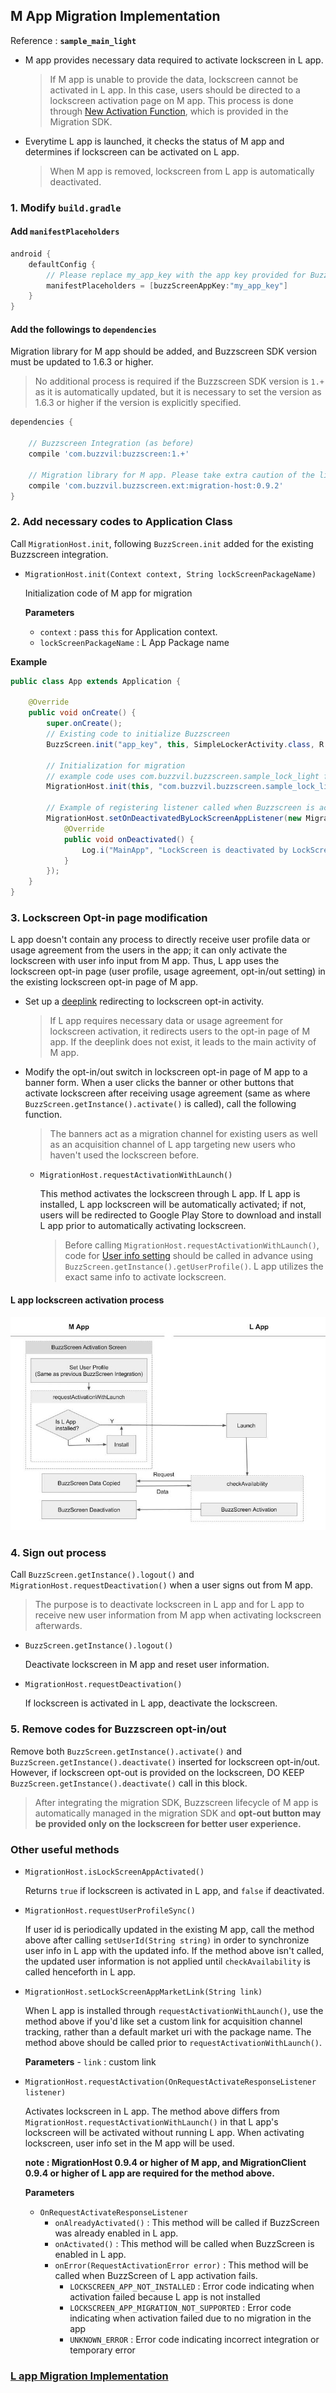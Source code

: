 ## M App Migration Implementation

Reference : **`sample_main_light`**

- M app provides necessary data required to activate lockscreen in L app.
    > If M app is unable to provide the data, lockscreen cannot be activated in L app. In this case, users should be directed to a lockscreen activation page on M app. This process is done through [New Activation Function](LIGHT-MIGRATION-M-EN.md#3-Lockscreen-Opt-in-page-modification), which is provided in the Migration SDK.
- Everytime L app is launched, it checks the status of M app and determines if lockscreen can be activated on L app.
    > When M app is removed, lockscreen from L app is automatically deactivated.

### 1. Modify `build.gradle`

#### Add `manifestPlaceholders`

```groovy
android {
    defaultConfig {
        // Please replace my_app_key with the app key provided for BuzzScreen integration process
        manifestPlaceholders = [buzzScreenAppKey:"my_app_key"]
    }
}
```

#### Add the followings to `dependencies`
Migration library for M app should be added, and Buzzscreen SDK version must be updated to 1.6.3 or higher.
> No additional process is required if the Buzzscreen SDK version is `1.+` as it is automatically updated, but it is necessary to set the version as 1.6.3 or higher if the version is explicitly specified.

```groovy
dependencies {
    
    // Buzzscreen Integration (as before)
    compile 'com.buzzvil:buzzscreen:1.+'
    
    // Migration library for M app. Please take extra caution of the library name as it is different for L app. 
    compile 'com.buzzvil.buzzscreen.ext:migration-host:0.9.2'
}
```


### 2. Add necessary codes to Application Class
Call `MigrationHost.init`, following `BuzzScreen.init` added for the existing Buzzscreen integration.

- `MigrationHost.init(Context context, String lockScreenPackageName)`

    Initialization code of M app for migration

    **Parameters**
    - `context` : pass `this` for Application context. 
    - `lockScreenPackageName` : L App Package name
    
**Example**

```java
public class App extends Application {

    @Override
    public void onCreate() {
        super.onCreate();
        // Existing code to initialize Buzzscreen
        BuzzScreen.init("app_key", this, SimpleLockerActivity.class, R.drawable.image_on_fail);

        // Initialization for migration
        // example code uses com.buzzvil.buzzscreen.sample_lock_light for L app package name.
        MigrationHost.init(this, "com.buzzvil.buzzscreen.sample_lock_light");
        
        // Example of registering listener called when Buzzscreen is activated in L app, deactivating that of M app
        MigrationHost.setOnDeactivatedByLockScreenAppListener(new MigrationHost.OnDeactivateByLockScreenAppListener() {
            @Override
            public void onDeactivated() {
                Log.i("MainApp", "LockScreen is deactivated by LockScreen App");
            }
        });
    }
}

```


### 3. Lockscreen Opt-in page modification
L app doesn't contain any process to directly receive user profile data or usage agreement from the users in the app; it can only activate the lockscreen with user info input from M app. Thus, L app uses the lockscreen opt-in page (user profile, usage agreement, opt-in/out setting) in the existing lockscreen opt-in page of M app.
- Set up a [deeplink](https://developer.android.com/training/app-links/deep-linking.html) redirecting to lockscreen opt-in activity.
    > If L app requires necessary data or usage agreement for lockscreen activation, it redirects users to the opt-in page of M app. If the deeplink does not exist, it leads to the main activity of M app.
- Modify the opt-in/out switch in lockscreen opt-in page of M app to a banner form. When a user clicks the banner or other buttons that activate lockscreen after receiving usage agreement (same as where `BuzzScreen.getInstance().activate()` is called), call the following function.
    > The banners act as a migration channel for existing users as well as an acquisition channel of L app targeting new users who haven't used the lockscreen before. 

    - `MigrationHost.requestActivationWithLaunch()`

        This method activates the lockscreen through L app. If L app is installed, L app lockscreen will be automatically activated; if not, users will be redirected to Google Play Store to download and install L app prior to automatically activating lockscreen.
        > Before calling `MigrationHost.requestActivationWithLaunch()`, code for [User info setting](https://github.com/Buzzvil/buzzscreen-sdk-publisher#2-%EC%9C%A0%EC%A0%80-%EC%A0%95%EB%B3%B4-%EC%84%A4%EC%A0%95) should be called in advance using `BuzzScreen.getInstance().getUserProfile()`. L app utilizes the exact same info to activate lockscreen.
        

#### L app lockscreen activation process
![Light Activation Flow From M](light_activation_flow_from_m.jpg)


### 4. Sign out process
Call `BuzzScreen.getInstance().logout()` and `MigrationHost.requestDeactivation()` when a user signs out from M app.
> The purpose is to deactivate lockscreen in L app and for L app to receive new user information from M app when activating lockscreen afterwards.

- `BuzzScreen.getInstance().logout()`

    Deactivate lockscreen in M app and reset user information.
 
- `MigrationHost.requestDeactivation()`
 
    If lockscreen is activated in L app, deactivate the lockscreen.


### 5. Remove codes for Buzzscreen opt-in/out
Remove both `BuzzScreen.getInstance().activate()` and `BuzzScreen.getInstance().deactivate()` inserted for lockscreen opt-in/out. However, if lockscreen opt-out is provided on the lockscreen, DO KEEP `BuzzScreen.getInstance().deactivate()` call in this block.
> After integrating the migration SDK, Buzzscreen lifecycle of M app is automatically managed in the migration SDK and **opt-out button may be provided only on the lockscreen for better user experience.**


### Other useful methods

- `MigrationHost.isLockScreenAppActivated()`
 
    Returns `true` if lockscreen is activated in L app, and `false` if deactivated.

- `MigrationHost.requestUserProfileSync()`

    If user id is periodically updated in the existing M app, call the method above after calling `setUserId(String string)` in order to synchronize user info in L app with the updated info. If the method above isn't called, the updated user information is not applied until `checkAvailability` is called henceforth in L app.

- `MigrationHost.setLockScreenAppMarketLink(String link)`

    When L app is installed through `requestActivationWithLaunch()`, use the method above if you'd like set a custom link for acquisition channel tracking, rather than a default market uri with the package name. The method above should be called prior to `requestActivationWithLaunch()`.
    
    **Parameters**
        - `link` : custom link
    
        
- `MigrationHost.requestActivation(OnRequestActivateResponseListener listener)`

    Activates lockscreen in L app. The method above differs from `MigrationHost.requestActivationWithLaunch()` in that L app's lockscreen will be activated without running L app. When activating lockscreen, user info set in the M app will be used.
    
    **note : MigrationHost 0.9.4 or higher of M app, and MigrationClient 0.9.4 or higher of L app are required for the method above.**
     
    **Parameters**
    - `OnRequestActivateResponseListener`
        - `onAlreadyActivated()` : This method will be called if BuzzScreen was already enabled in L app.
        - `onActivated()` : This method will be called when BuzzScreen is enabled in L app.
        - `onError(RequestActivationError error)` : This method will be called when BuzzScreen of L app activation fails.
            - `LOCKSCREEN_APP_NOT_INSTALLED` : Error code indicating when activation failed because L app is not installed
            - `LOCKSCREEN_APP_MIGRATION_NOT_SUPPORTED` : Error code indicating when activation failed due to no migration in the app
            - `UNKNOWN_ERROR` : Error code indicating incorrect integration or temporary error
            
### [L app Migration Implementation](LIGHT-MIGRATION-L-EN.md)
